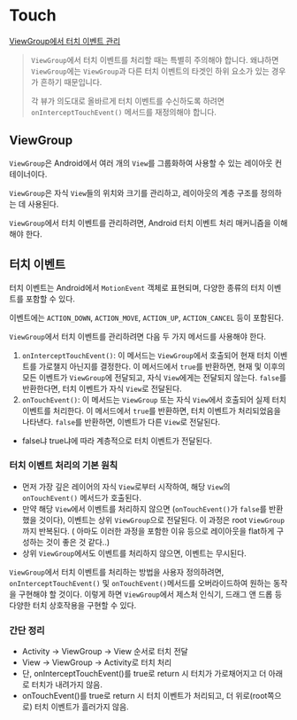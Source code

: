 # Touch

[ViewGroup에서 터치 이벤트 관리](https://developer.android.com/training/gestures/viewgroup?hl=ko)

> `ViewGroup`에서 터치 이벤트를 처리할 때는 특별히 주의해야 합니다. 왜냐하면 `ViewGroup`에는 `ViewGroup`과 다른 터치 이벤트의 타겟인 하위 요소가 있는 경우가 흔하기 때문입니다.
>
> 각 뷰가 의도대로 올바르게 터치 이벤트를 수신하도록 하려면 `onInterceptTouchEvent()` 메서드를 재정의해야 합니다.

## ViewGroup

`ViewGroup`은 Android에서 여러 개의 `View`를 그룹화하여 사용할 수 있는 레이아웃 컨테이너이다.

`ViewGroup`은 자식 `View`들의 위치와 크기를 관리하고, 레이아웃의 계층 구조를 정의하는 데 사용된다.

`ViewGroup`에서 터치 이벤트를 관리하려면, Android 터치 이벤트 처리 매커니즘을 이해해야 한다.

## 터치 이벤트

터치 이벤트는 Android에서 `MotionEvent` 객체로 표현되며, 다양한 종류의 터치 이벤트를 포함할 수 있다.

이벤트에는 `ACTION_DOWN`, `ACTION_MOVE`, `ACTION_UP`, `ACTION_CANCEL` 등이 포함된다.

`ViewGroup`에서 터치 이벤트를 관리하려면 다음 두 가지 메서드를 사용해야 한다.

1. `onInterceptTouchEvent()`: 이 메서드는 `ViewGroup`에서 호출되어 현재 터치 이벤트를 가로챌지 아닌지를 결정한다. 이 메서드에서 `true`를 반환하면, 현재 및 이후의 모든
   이벤트가
   `ViewGroup`에 전달되고, 자식 `View`에게는 전달되지 않는다. `false`를 반환한다면, 터치 이벤트가 자식 `View`로 전달된다.
2. `onTouchEvent()`: 이 메서드는 `ViewGroup` 또는 자식 `View`에서 호출되어 실제 터치 이벤트를 처리한다. 이 메서드에서 `true`를 반환하면, 터치 이벤트가 처리되었음을
   나타낸다. `false`를
   반환하면, 이벤트가 다른 `View`로 전달된다.

- false냐 true냐에 따라 계층적으로 터치 이벤트가 전달된다.

### 터치 이벤트 처리의 기본 원칙

- 먼저 가장 깊은 레이어의 자식 `View`로부터 시작하여, 해당 `View`의 `onTouchEvent()` 메서드가 호출된다.
- 만약 해당 `View`에서 이벤트를 처리하지 않으면 (`onTouchEvent()`가 `false`를 반환했을 것이다), 이벤트는 상위 `ViewGroup`으로 전달된다. 이 과정은 root `ViewGroup`
  까지 반복된다. (
  아마도 이러한 과정을 포함한 이유 등으로 레이아웃을 flat하게 구성하는 것이 좋은 것 같다..)
- 상위 `ViewGroup`에서도 이벤트를 처리하지 않으면, 이벤트는 무시된다.

`ViewGroup`에서 터치 이벤트를 처리하는 방법을 사용자 정의하려면, `onInterceptTouchEvent()` 및 `onTouchEvent()`메서드를 오버라이드하여 원하는 동작을 구현해야 할 것이다.
이렇게
하면 `ViewGroup`에서 제스처 인식기, 드래그 앤 드롭 등 다양한 터치 상호작용을 구현할 수 있다.

### 간단 정리

- Activity -> ViewGroup -> View 순서로 터치 전달
- View -> ViewGroup -> Activity로 터치 처리
- 단, onInterceptTouchEvent()를 true로 return 시 터치가 가로채어지고 더 아래로 터치가 내려가지 않음.
- onTouchEvent()를 true로 return 시 터치 이벤트가 처리되고, 더 위로(root쪽으로) 터치 이벤트가 흘러가지 않음.